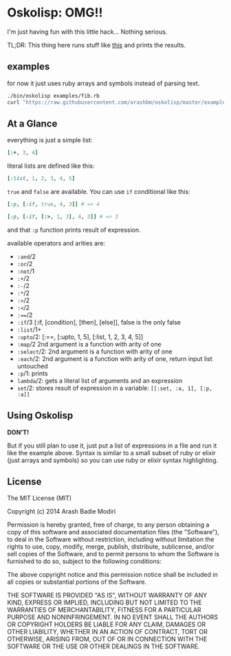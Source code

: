 # Oskolisp: OMG!!I'm just having fun with this little hack... Nothing serious.TL;DR: This thing here runs stuff like[this](https://github.com/arashbm/oskolisp/blob/master/examples/fib.rb) andprints the results.## examplesfor now it just uses ruby arrays and symbols instead of parsing text.```bash./bin/oskolisp examples/fib.rbcurl "https://raw.githubusercontent.com/arashbm/oskolisp/master/examples/factorial.rb" | ./bin/oskolisp```## At a Glanceeverything is just a simple list:```ruby[:+, 3, 4]```literal lists are defined like this:```ruby[:list, 1, 2, 3, 4, 5]````true` and `false` are available. You can use `if` conditional like this:```ruby[:p, [:if, true, 4, 3]] # => 4``````ruby[:p, [:if, [:>, 1, 3], 4, 3]] # => 3```and that `:p` function prints result of expression.available operators and arities are:* `:and`/2* `:or`/2* `:not`/1* `:+`/2* `:-`/2* `:*`/2* `:>`/2* `:<`/2* `:==`/2* `:if`/3 [:if, [condition], [then], [else]], false is the only false* `:list`/1+* `:upto`/2: [:==, [:upto, 1, 5], [:list, 1, 2, 3, 4, 5]]* `:map`/2 2nd argument is a function with arity of one* `:select`/2: 2nd argument is a function with arity of one* `:each`/2: 2nd argument is a function with arity of one, return input list  untouched* `:p`/1: prints* `lambda`/2: gets a literal list of arguments and an expression* `set`/2: stores result of expression in a variable: `[[:set, :a, 1], [:p, :a]]`## Using Oskolisp**DON'T!**But if you still plan to use it, just put a list of expressions in a file andrun it like the example above. Syntax is similar to a small subset of ruby or elixir (just arrays and symbols) so you can use ruby or elixir syntaxhighlighting.## LicenseThe MIT License (MIT)Copyright (c) 2014 Arash Badie ModiriPermission is hereby granted, free of charge, to any person obtaining a copyof this software and associated documentation files (the "Software"), to dealin the Software without restriction, including without limitation the rightsto use, copy, modify, merge, publish, distribute, sublicense, and/or sellcopies of the Software, and to permit persons to whom the Software isfurnished to do so, subject to the following conditions:The above copyright notice and this permission notice shall be included inall copies or substantial portions of the Software.THE SOFTWARE IS PROVIDED "AS IS", WITHOUT WARRANTY OF ANY KIND, EXPRESS ORIMPLIED, INCLUDING BUT NOT LIMITED TO THE WARRANTIES OF MERCHANTABILITY,FITNESS FOR A PARTICULAR PURPOSE AND NONINFRINGEMENT. IN NO EVENT SHALL THEAUTHORS OR COPYRIGHT HOLDERS BE LIABLE FOR ANY CLAIM, DAMAGES OR OTHERLIABILITY, WHETHER IN AN ACTION OF CONTRACT, TORT OR OTHERWISE, ARISING FROM,OUT OF OR IN CONNECTION WITH THE SOFTWARE OR THE USE OR OTHER DEALINGS INTHE SOFTWARE.